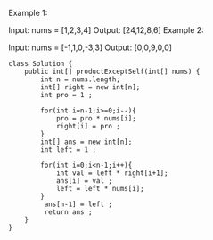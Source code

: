 Example 1:

Input: nums = [1,2,3,4]
Output: [24,12,8,6]
Example 2:

Input: nums = [-1,1,0,-3,3]
Output: [0,0,9,0,0]


```
class Solution {
    public int[] productExceptSelf(int[] nums) {
        int n = nums.length;
        int[] right = new int[n];
        int pro = 1 ;

        for(int i=n-1;i>=0;i--){
            pro = pro * nums[i];
            right[i] = pro ;
        }
        int[] ans = new int[n];
        int left = 1 ;

        for(int i=0;i<n-1;i++){
            int val = left * right[i+1];
            ans[i] = val ;
            left = left * nums[i];
        }
         ans[n-1] = left ;
         return ans ;
    }
}
```
